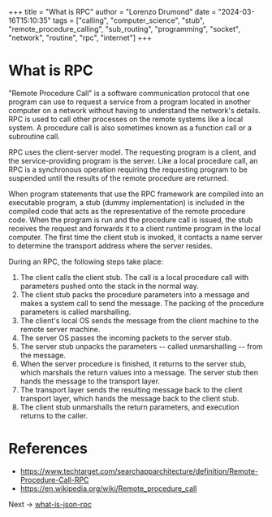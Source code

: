+++
title = "What is RPC"
author = "Lorenzo Drumond"
date = "2024-03-16T15:10:35"
tags = ["calling",  "computer_science",  "stub",  "remote_procedure_calling",  "sub_routing",  "programming",  "socket",  "network",  "routine",  "rpc",  "internet"]
+++


# What is RPC
"Remote Procedure Call" is a software communication protocol that one program can use to request a service from a program located in another computer on a network without having to understand the network's details. RPC is used to call other processes on the remote systems like a local system. A procedure call is also sometimes known as a function call or a subroutine call.

RPC uses the client-server model. The requesting program is a client, and the service-providing program is the server. Like a local procedure call, an RPC is a synchronous operation requiring the requesting program to be suspended until the results of the remote procedure are returned.

When program statements that use the RPC framework are compiled into an executable program, a stub (dummy implementation) is included in the compiled code that acts as the representative of the remote procedure code. When the program is run and the procedure call is issued, the stub receives the request and forwards it to a client runtime program in the local computer. The first time the client stub is invoked, it contacts a name server to determine the transport address where the server resides.

During an RPC, the following steps take place:

1. The client calls the client stub. The call is a local procedure call with parameters pushed onto the stack in the normal way.
2. The client stub packs the procedure parameters into a message and makes a system call to send the message. The packing of the procedure parameters is called marshalling.
3. The client's local OS sends the message from the client machine to the remote server machine.
4. The server OS passes the incoming packets to the server stub.
5. The server stub unpacks the parameters -- called unmarshalling -- from the message.
6. When the server procedure is finished, it returns to the server stub, which marshals the return values into a message. The server stub then hands the message to the transport layer.
7. The transport layer sends the resulting message back to the client transport layer, which hands the message back to the client stub.
8. The client stub unmarshalls the return parameters, and execution returns to the caller.


# References
- https://www.techtarget.com/searchapparchitecture/definition/Remote-Procedure-Call-RPC
- https://en.wikipedia.org/wiki/Remote_procedure_call

Next -> [what-is-json-rpc](/wiki/what-is-json-rpc/)

